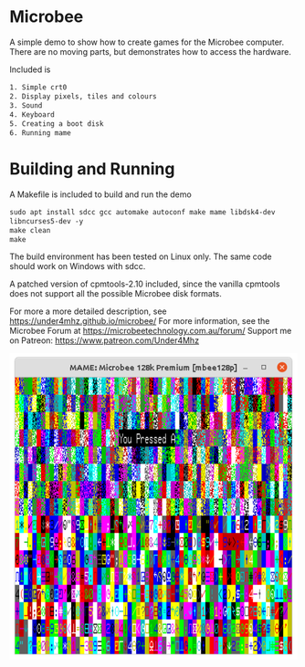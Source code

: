 # Microbee
A simple demo to show how to create games for the Microbee computer. There are no moving parts, but demonstrates how to access the hardware.

Included is

    1. Simple crt0
    2. Display pixels, tiles and colours
    3. Sound
    4. Keyboard
    5. Creating a boot disk
    6. Running mame

# Building and Running
A Makefile is included to build and run the demo

    sudo apt install sdcc gcc automake autoconf make mame libdsk4-dev libncurses5-dev -y
    make clean
    make

The build environment has been tested on Linux only. The same code should work on Windows with sdcc.

A patched version of cpmtools-2.10 included, since the vanilla cpmtools does not support all the possible Microbee disk formats.

For more a more detailed description, see https://under4mhz.github.io/microbee/
For more information, see the Microbee Forum at https://microbeetechnology.com.au/forum/
Support me on Patreon: https://www.patreon.com/Under4Mhz

![Screen Shot](microbee.png "Demo Screen Shot")

